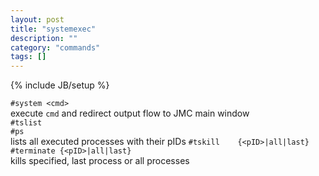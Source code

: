 ```yaml
---
layout: post
title: "systemexec"
description: ""
category: "commands"
tags: []
---
```

{% include JB/setup %}

`#system <cmd>`  
  execute `cmd` and redirect output flow to JMC main window  
`#tslist`  
`#ps`  
  lists all executed processes with their pIDs
`#tskill    {<pID>|all|last}`  
`#terminate {<pID>|all|last}`  
  kills specified, last process or all processes